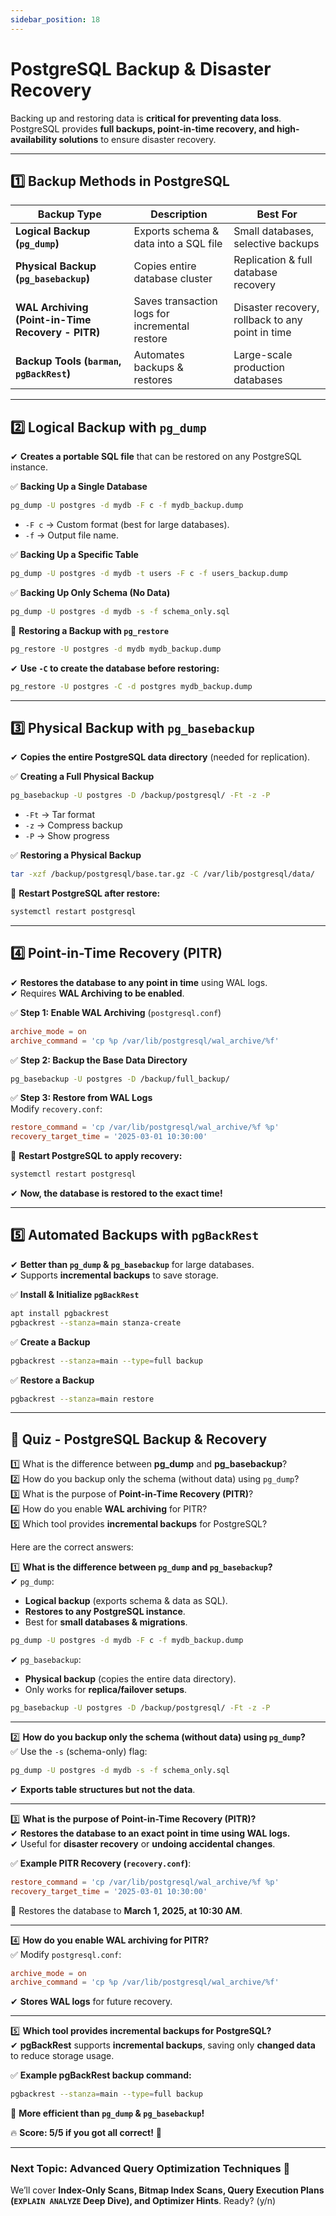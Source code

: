 ```yaml
---
sidebar_position: 18
---
```

# PostgreSQL Backup & Disaster Recovery 
Backing up and restoring data is **critical for preventing data loss**. PostgreSQL provides **full backups, point-in-time recovery, and high-availability solutions** to ensure disaster recovery.  

---

## **1️⃣ Backup Methods in PostgreSQL**
| Backup Type | Description | Best For |
|------------|-------------|----------|
| **Logical Backup (`pg_dump`)** | Exports schema & data into a SQL file | Small databases, selective backups |
| **Physical Backup (`pg_basebackup`)** | Copies entire database cluster | Replication & full database recovery |
| **WAL Archiving (Point-in-Time Recovery - PITR)** | Saves transaction logs for incremental restore | Disaster recovery, rollback to any point in time |
| **Backup Tools (`barman`, `pgBackRest`)** | Automates backups & restores | Large-scale production databases |

---

## **2️⃣ Logical Backup with `pg_dump`**
✔ **Creates a portable SQL file** that can be restored on any PostgreSQL instance.  

✅ **Backing Up a Single Database**  
```sh
pg_dump -U postgres -d mydb -F c -f mydb_backup.dump
```
- `-F c` → Custom format (best for large databases).  
- `-f` → Output file name.  

✅ **Backing Up a Specific Table**  
```sh
pg_dump -U postgres -d mydb -t users -F c -f users_backup.dump
```

✅ **Backing Up Only Schema (No Data)**  
```sh
pg_dump -U postgres -d mydb -s -f schema_only.sql
```

🚀 **Restoring a Backup with `pg_restore`**  
```sh
pg_restore -U postgres -d mydb mydb_backup.dump
```

✔ **Use `-C` to create the database before restoring:**  
```sh
pg_restore -U postgres -C -d postgres mydb_backup.dump
```

---

## **3️⃣ Physical Backup with `pg_basebackup`**
✔ **Copies the entire PostgreSQL data directory** (needed for replication).  

✅ **Creating a Full Physical Backup**  
```sh
pg_basebackup -U postgres -D /backup/postgresql/ -Ft -z -P
```
- `-Ft` → Tar format  
- `-z` → Compress backup  
- `-P` → Show progress  

✅ **Restoring a Physical Backup**  
```sh
tar -xzf /backup/postgresql/base.tar.gz -C /var/lib/postgresql/data/
```
🚀 **Restart PostgreSQL after restore:**  
```sh
systemctl restart postgresql
```

---

## **4️⃣ Point-in-Time Recovery (PITR)**
✔ **Restores the database to any point in time** using WAL logs.  
✔ Requires **WAL Archiving to be enabled**.  

✅ **Step 1: Enable WAL Archiving** (`postgresql.conf`)  
```conf
archive_mode = on
archive_command = 'cp %p /var/lib/postgresql/wal_archive/%f'
```

✅ **Step 2: Backup the Base Data Directory**  
```sh
pg_basebackup -U postgres -D /backup/full_backup/
```

✅ **Step 3: Restore from WAL Logs**  
Modify `recovery.conf`:  
```conf
restore_command = 'cp /var/lib/postgresql/wal_archive/%f %p'
recovery_target_time = '2025-03-01 10:30:00'
```
🚀 **Restart PostgreSQL to apply recovery:**  
```sh
systemctl restart postgresql
```
✔ **Now, the database is restored to the exact time!**  

---

## **5️⃣ Automated Backups with `pgBackRest`**
✔ **Better than `pg_dump` & `pg_basebackup`** for large databases.  
✔ Supports **incremental backups** to save storage.  

✅ **Install & Initialize `pgBackRest`**  
```sh
apt install pgbackrest
pgbackrest --stanza=main stanza-create
```

✅ **Create a Backup**  
```sh
pgbackrest --stanza=main --type=full backup
```

✅ **Restore a Backup**  
```sh
pgbackrest --stanza=main restore
```

---

## **📝 Quiz - PostgreSQL Backup & Recovery**
1️⃣ What is the difference between **pg_dump** and **pg_basebackup**?  
2️⃣ How do you backup only the schema (without data) using `pg_dump`?  
3️⃣ What is the purpose of **Point-in-Time Recovery (PITR)**?  
4️⃣ How do you enable **WAL archiving** for PITR?  
5️⃣ Which tool provides **incremental backups** for PostgreSQL?  

Here are the correct answers:  

1️⃣ **What is the difference between `pg_dump` and `pg_basebackup`?**  
✔ `pg_dump`:  
   - **Logical backup** (exports schema & data as SQL).  
   - **Restores to any PostgreSQL instance**.  
   - Best for **small databases & migrations**.  
   ```sh
   pg_dump -U postgres -d mydb -F c -f mydb_backup.dump
   ```

✔ `pg_basebackup`:  
   - **Physical backup** (copies the entire data directory).  
   - Only works for **replica/failover setups**.  
   ```sh
   pg_basebackup -U postgres -D /backup/postgresql/ -Ft -z -P
   ```

---

2️⃣ **How do you backup only the schema (without data) using `pg_dump`?**  
✅ Use the `-s` (schema-only) flag:  
```sh
pg_dump -U postgres -d mydb -s -f schema_only.sql
```
✔ **Exports table structures but not the data**.  

---

3️⃣ **What is the purpose of Point-in-Time Recovery (PITR)?**  
✔ **Restores the database to an exact point in time using WAL logs.**  
✔ Useful for **disaster recovery** or **undoing accidental changes**.  

✅ **Example PITR Recovery (`recovery.conf`)**:  
```conf
restore_command = 'cp /var/lib/postgresql/wal_archive/%f %p'
recovery_target_time = '2025-03-01 10:30:00'
```
🚀 Restores the database to **March 1, 2025, at 10:30 AM**.  

---

4️⃣ **How do you enable WAL archiving for PITR?**  
✅ Modify `postgresql.conf`:  
```conf
archive_mode = on
archive_command = 'cp %p /var/lib/postgresql/wal_archive/%f'
```
✔ **Stores WAL logs** for future recovery.  

---

5️⃣ **Which tool provides incremental backups for PostgreSQL?**  
✔ **pgBackRest** supports **incremental backups**, saving only **changed data** to reduce storage usage.  

✅ **Example pgBackRest backup command:**  
```sh
pgbackrest --stanza=main --type=full backup
```
🚀 **More efficient than `pg_dump` & `pg_basebackup`!**  

🔥 **Score: 5/5 if you got all correct!** 🎯  

---

### **Next Topic: Advanced Query Optimization Techniques** 🚀  
We’ll cover **Index-Only Scans, Bitmap Index Scans, Query Execution Plans (`EXPLAIN ANALYZE` Deep Dive), and Optimizer Hints**. Ready? (y/n)